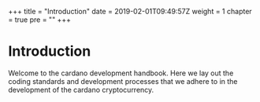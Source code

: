 +++
title = "Introduction"
date = 2019-02-01T09:49:57Z
weight = 1
chapter = true
pre = "<i class='far fa-compass'></i>"
+++

# Introduction

Welcome to the cardano development handbook. Here we lay out the coding
standards and development processes that we adhere to in the development of the cardano
cryptocurrency.
